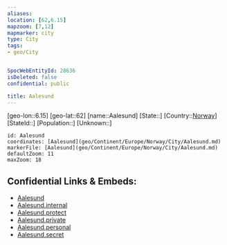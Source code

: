 ```yaml
---
aliases: 
location: [62,6.15]
mapzoom: [7,12] 
mapmarker: city 
type: City
tags:
- geo/City


SpocWebEntityId: 28636
isDeleted: false
confidential: public

title: Aalesund
---
```

[geo-lon::6.15]
[geo-lat::62]
[name::Aalesund]
[State::]
[Country::[Norway](geo/Continent/Europe/Norway.md)]
[StateId::]
[Population::]
[Unknown::]


```leaflet
id: Aalesund
coordinates: [Aalesund](geo/Continent/Europe/Norway/City/Aalesund.md)
markerFile: [Aalesund](geo/Continent/Europe/Norway/City/Aalesund.md)
defaultZoom: 11 
maxZoom: 18
```


## Confidential Links & Embeds: 
- [Aalesund](../../../../../../_public/geo/Continent/Europe/Norway/City/Aalesund.md) 
- [Aalesund.internal](../../../../../../_internal/geo/Continent/Europe/Norway/City/Aalesund.internal.md) 
- [Aalesund.protect](../../../../../../_protect/geo/Continent/Europe/Norway/City/Aalesund.protect.md) 
- [Aalesund.private](../../../../../../_private/geo/Continent/Europe/Norway/City/Aalesund.private.md) 
- [Aalesund.personal](../../../../../../_personal/geo/Continent/Europe/Norway/City/Aalesund.personal.md) 
- [Aalesund.secret](../../../../../../_secret/geo/Continent/Europe/Norway/City/Aalesund.secret.md) 
